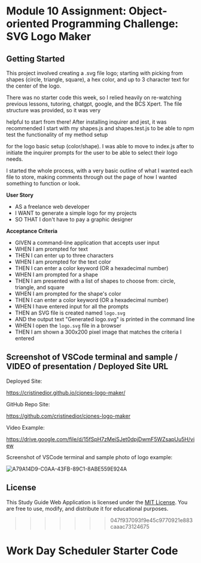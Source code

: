 # Module 10 Assignment: Object-oriented Programming Challenge: SVG Logo Maker

## Getting Started

This project involved creating a .svg file logo; starting with picking from shapes (circle, triangle, square), a hex color, and up to 3 character text for the center of the logo.

There was no starter code this week, so I relied heavily on re-watching previous lessons, tutoring, chatgpt, google, and the BCS Xpert. The file structure was provided, so it was very

helpful to start from there! After installing inquirer and jest, it was recommended I start with my shapes.js and shapes.test.js to be able to npm test the functionality of my method setup 

for the logo basic setup (color/shape). I was able to move to index.js after to initiate the inquirer prompts for the user to be able to select their logo needs.

I started the whole process, with a very basic outline of what I wanted each file to store, making comments through out the page of how I wanted something to function or look.

**User Story**

- AS a freelance web developer
- I WANT to generate a simple logo for my projects
- SO THAT I don't have to pay a graphic designer

**Acceptance Criteria**

- GIVEN a command-line application that accepts user input
- WHEN I am prompted for text
- THEN I can enter up to three characters
- WHEN I am prompted for the text color
- THEN I can enter a color keyword (OR a hexadecimal number)
- WHEN I am prompted for a shape
- THEN I am presented with a list of shapes to choose from: circle, triangle, and square
- WHEN I am prompted for the shape's color
- THEN I can enter a color keyword (OR a hexadecimal number)
- WHEN I have entered input for all the prompts
- THEN an SVG file is created named `logo.svg`
- AND the output text "Generated logo.svg" is printed in the command line
- WHEN I open the `logo.svg` file in a browser
- THEN I am shown a 300x200 pixel image that matches the criteria I entered

## Screenshot of VSCode terminal and sample / VIDEO of presentation / Deployed Site URL

Deployed Site:

https://cristinedior.github.io/cjones-logo-maker/

GitHub Repo Site:

https://github.com/cristinedior/cjones-logo-maker

Video Example:

https://drive.google.com/file/d/15fSpH7zMeiSJet0dpjDwmF5WZsapUu5H/view

Screenshot of VSCode terminal and sample photo of logo example:

![A79A14D9-C0AA-43FB-89C1-8ABE559E924A](https://github.com/cristinedior/cjones-logo-maker/assets/148567509/c76757b9-f445-4cda-9ebf-b941502b11b3)


## License
This Study Guide Web Application is licensed under the [MIT License](link-to-license). You are free to use, modify, and distribute it for educational purposes.
>>>>>>> 047f937093f9e45c9770921e883caaac73124675
# Work Day Scheduler Starter Code
